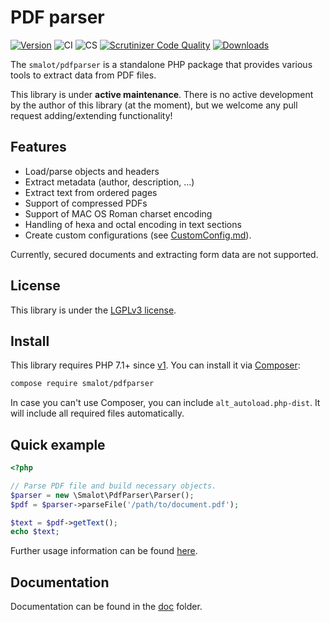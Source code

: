 # PDF parser

[![Version](https://poser.pugx.org/smalot/pdfparser/v)](//packagist.org/packages/smalot/pdfparser)
![CI](https://github.com/smalot/pdfparser/workflows/CI/badge.svg)
![CS](https://github.com/smalot/pdfparser/workflows/CS/badge.svg)
[![Scrutinizer Code Quality](https://scrutinizer-ci.com/g/smalot/pdfparser/badges/quality-score.png?b=master)](https://scrutinizer-ci.com/g/smalot/pdfparser/?branch=master)
[![Downloads](https://poser.pugx.org/smalot/pdfparser/downloads)](//packagist.org/packages/smalot/pdfparser)

The `smalot/pdfparser` is a standalone PHP package that provides various tools to extract data from PDF files.

This library is under **active maintenance**.
There is no active development by the author of this library (at the moment), but we welcome any pull request adding/extending functionality!

## Features

- Load/parse objects and headers
- Extract metadata (author, description, ...)
- Extract text from ordered pages
- Support of compressed PDFs
- Support of MAC OS Roman charset encoding
- Handling of hexa and octal encoding in text sections
- Create custom configurations (see [CustomConfig.md](/doc/CustomConfig.md)).

Currently, secured documents and extracting form data are not supported.

## License

This library is under the [LGPLv3 license](https://github.com/smalot/pdfparser/blob/master/LICENSE.txt).

## Install

This library requires PHP 7.1+ since [v1](https://github.com/smalot/pdfparser/releases/tag/v1.0.0).
You can install it via [Composer](https://getcomposer.org/):

```bash
compose require smalot/pdfparser
```

In case you can't use Composer, you can include `alt_autoload.php-dist`. It will include all required files automatically.

## Quick example

```php
<?php

// Parse PDF file and build necessary objects.
$parser = new \Smalot\PdfParser\Parser();
$pdf = $parser->parseFile('/path/to/document.pdf');

$text = $pdf->getText();
echo $text;
```

Further usage information can be found [here](/doc/Usage.md).

## Documentation

Documentation can be found in the [doc](/doc) folder.
